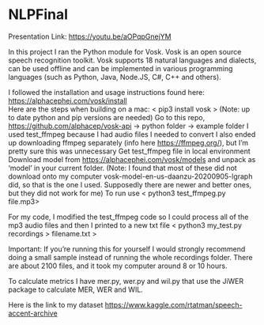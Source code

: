 # NLPFinal
Presentation Link: https://youtu.be/aOPqpGnejYM 


In this project I ran the Python module for Vosk. Vosk is an open source speech recognition toolkit. Vosk supports 18 natural languages and dialects, can be used offline and can be implemented in various programming languages (such as Python, Java, Node.JS, C#, C++ and others). 

I followed the installation and usage instructions found here: https://alphacephei.com/vosk/install   
Here are the steps when building on a mac:
< pip3 install vosk > (Note: up to date python and pip versions are needed)
Go to this repo, https://github.com/alphacep/vosk-api → python folder → example folder
I used test_ffmpeg because I had audio files I needed to convert 
I also ended up downloading ffmpeg separately (info here https://ffmpeg.org/), but I’m pretty sure this was unnecessary
Get test_ffmpeg file in local environment
Download model from https://alphacephei.com/vosk/models and unpack as ‘model’ in your current folder. (Note: I found that most of these did not download onto my computer vosk-model-en-us-daanzu-20200905-lgraph did, so that is the one I used. Supposedly there are newer and better ones, but they did not work for me)
To run use < python3 test_ffmpeg.py file.mp3>

For my code, I modified the test_ffmpeg code so I could process all of the mp3 audio files and then I printed to a new txt file
<  python3 my_test.py recordings > filename.txt > 

Important: If you’re running this for yourself I would strongly recommend doing a small sample instead of running the whole recordings folder. There are about 2100 files, and it took my computer around 8 or 10 hours.

To calculate metrics I have mer.py, wer.py and wil.py that use the JiWER package to calculate MER, WER and WIL. 

Here is the link to my dataset https://www.kaggle.com/rtatman/speech-accent-archive  
